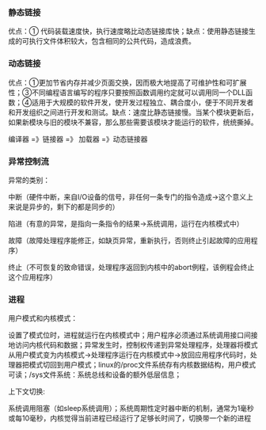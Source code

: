 ### 静态链接

优点：① 代码装载速度快，执行速度略比动态链接库快；缺点：使用静态链接生成的可执行文件体积较大，包含相同的公共代码，造成浪费。

### 动态链接

优点：①更加节省内存并减少页面交换，因而极大地提高了可维护性和可扩展性；③不同编程语言编写的程序只要按照函数调用约定就可以调用同一个DLL函数；④适用于大规模的软件开发，使开发过程独立、耦合度小，便于不同开发者和开发组织之间进行开发和测试。缺点：速度比静态链接慢。当某个模块更新后，如果新模块与旧的模块不兼容，那么那些需要该模块才能运行的软件，统统撕掉。

编译器 =》链接器 =》 加载器 =》动态链接器

### 异常控制流

异常的类别：

中断（硬件中断，来自I/O设备的信号，非任何一条专门的指令造成->这个意义上来说是异步的，剩下的都是同步的）

陷进（有意的异常，是指向一条指令的结果->系统调用，运行在内核模式中）

故障（故障处理程序能修正，如缺页异常，重新执行，否则终止引起故障的应用程序）

终止（不可恢复的致命错误，处理程序返回到内核中的abort例程，该例程会终止这个应用程序）

### 进程

用户模式和内核模式：

设置了模式位时，进程就运行在内核模式中；用户程序必须通过系统调用接口间接地访问内核代码和数据；异常发生时，控制权传递到异常处理程序，处理器将模式从用户模式变为内核模式->处理程序运行在内核模式中->放回应用程序代码时，处理器把模式切回到用户模式；linux的/proc文件系统存有内核数据结构，用户模式可读；/sys文件系统：系统总线和设备的额外低层信息；

上下文切换:

系统调用阻塞（如sleep系统调用）；系统周期性定时器中断的机制，通常为1毫秒或每10毫秒，内核觉得当前进程已经运行了足够长时间了，切换带一个新的进程